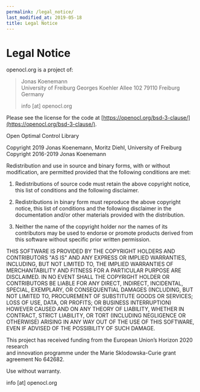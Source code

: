 ```yaml
---
permalink: /legal_notice/
last_modified_at: 2019-05-18
title: Legal Notice
---
```


# Legal Notice

openocl.org is a project of:

> Jonas Koenemann   
> University of Freiburg
> Georges Koehler Allee 102
> 79110 Freiburg  
> Germany
> 
> info [at] openocl.org

Please see the license for the code at [https://openocl.org/bsd-3-clause/](https://openocl.org/bsd-3-clause/).

Open Optimal Control Library

Copyright 2019 Jonas Koenemann, Moritz Diehl, University of Freiburg  
Copyright 2016-2019 Jonas Koenemann

Redistribution and use in source and binary forms, with or without modification,
are permitted provided that the following conditions are met:

1. Redistributions of source code must retain the above copyright notice,
this list of conditions and the following disclaimer.

2. Redistributions in binary form must reproduce the above copyright notice,
this list of conditions and the following disclaimer in the documentation
and/or other materials provided with the distribution.

3. Neither the name of the copyright holder nor the names of its contributors
may be used to endorse or promote products derived from this software without
specific prior written permission.

THIS SOFTWARE IS PROVIDED BY THE COPYRIGHT HOLDERS AND CONTRIBUTORS "AS IS"
AND ANY EXPRESS OR IMPLIED WARRANTIES, INCLUDING, BUT NOT LIMITED TO, THE
IMPLIED WARRANTIES OF MERCHANTABILITY AND FITNESS FOR A PARTICULAR PURPOSE
ARE DISCLAIMED. IN NO EVENT SHALL THE COPYRIGHT HOLDER OR CONTRIBUTORS BE
LIABLE FOR ANY DIRECT, INDIRECT, INCIDENTAL, SPECIAL, EXEMPLARY, OR
CONSEQUENTIAL DAMAGES (INCLUDING, BUT NOT LIMITED TO, PROCUREMENT OF SUBSTITUTE
GOODS OR SERVICES; LOSS OF USE, DATA, OR PROFITS; OR BUSINESS INTERRUPTION)
HOWEVER CAUSED AND ON ANY THEORY OF LIABILITY, WHETHER IN CONTRACT, STRICT
LIABILITY, OR TORT (INCLUDING NEGLIGENCE OR OTHERWISE) ARISING IN ANY WAY OUT
OF THE USE OF THIS SOFTWARE, EVEN IF ADVISED OF THE POSSIBILITY OF SUCH DAMAGE.

This project has received funding from the European Union’s Horizon 2020 research   
and innovation programme under the Marie Sklodowska-Curie grant agreement No 642682.

Use without warranty. 

info [at] openocl.org
